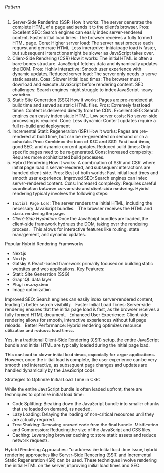 ###### Pattern
1. Server-Side Rendering (SSR)
How it works: The server generates the complete HTML of a page and sends it to the client's browser.
Pros:
Excellent SEO: Search engines can easily index server-rendered content.
Faster initial load times: The browser receives a fully formed HTML page.
Cons:
Higher server load: The server must process each request and generate HTML.
Less interactive: Initial page load is faster, but subsequent interactions might be slower as JavaScript takes over.
2. Client-Side Rendering (CSR)
How it works: The initial HTML is often a bare-bones structure. JavaScript fetches data and dynamically updates the DOM.
Pros:
Highly interactive: Smooth user experience with dynamic updates.
Reduced server load: The server only needs to serve static assets.
Cons:
Slower initial load times: The browser must download and execute JavaScript before rendering content.
SEO challenges: Search engines might struggle to index JavaScript-heavy websites.
3. Static Site Generation (SSG)
How it works: Pages are pre-rendered at build time and served as static HTML files.
Pros:
Extremely fast load times: Content is delivered directly from the CDN.
Excellent SEO: Search engines can easily index static HTML.
Low server costs: No server-side processing is required.
Cons:
Less dynamic: Content updates require a full re-build and deployment.
4. Incremental Static Regeneration (ISR)
How it works: Pages are pre-rendered at build time, but can be re-generated on demand or on a schedule.
Pros:
Combines the best of SSG and SSR: Fast load times, good SEO, and dynamic content updates.
Reduced build times: Only specific pages need to be re-generated.
Cons:
Increased complexity: Requires more sophisticated build processes.
5. Hybrid Rendering
How it works: A combination of SSR and CSR, where initial page load is server-rendered, and subsequent interactions are handled client-side.
Pros:
Best of both worlds: Fast initial load times and smooth user experience.
Improved SEO: Search engines can index server-rendered content.
Cons:
Increased complexity: Requires careful coordination between server-side and client-side rendering.
Hybrid rendering typically involves the following steps:

- `Initial Page Load`: The server renders the initial HTML, including the necessary JavaScript bundles.   
The browser receives the HTML and starts rendering the page.
- *Client-Side Hydration*: Once the JavaScript bundles are loaded, the client-side framework hydrates the DOM, taking over the rendering process.   
This allows for interactive features like routing, state management, and dynamic updates.

Popular Hybrid Rendering Frameworks
- Next.js
- Nuxt.js
- Gatsby
A React-based framework primarily focused on building static websites and web applications. Key Features:
- Static Site Generation (SSG)
- GraphQL data layer
- Plugin ecosystem
- Image optimization

Improved SEO: Search engines can easily index server-rendered content, leading to better search visibility.   
Faster Initial Load Times: Server-side rendering ensures that the initial page load is fast, as the browser receives a fully formed HTML document.   
Enhanced User Experience: Client-side rendering allows for smooth, interactive experiences without full page reloads.   
Better Performance: Hybrid rendering optimizes resource utilization and reduces load times.

Yes, in a traditional Client-Side Rendering (CSR) setup, the entire JavaScript bundle and initial HTML are typically loaded during the initial page load.   

This can lead to slower initial load times, especially for larger applications. However, once the initial load is complete, the user experience can be very smooth and interactive, as subsequent page changes and updates are handled dynamically by the JavaScript code.   

Strategies to Optimize Initial Load Time in CSR:

While the entire JavaScript bundle is often loaded upfront, there are techniques to optimize initial load time:
- Code Splitting: Breaking down the JavaScript bundle into smaller chunks that are loaded on demand, as needed.
- Lazy Loading: Delaying the loading of non-critical resources until they are actually required.
- Tree Shaking: Removing unused code from the final bundle.
Minification and Compression: Reducing the size of the JavaScript and CSS files.
- Caching: Leveraging browser caching to store static assets and reduce network requests.

Hybrid Rendering Approaches: To address the initial load time issue, hybrid rendering approaches like Server-Side Rendering (SSR) and Incremental Static Regeneration (ISR) can be used. These techniques involve rendering the initial HTML on the server, improving initial load times and SEO.